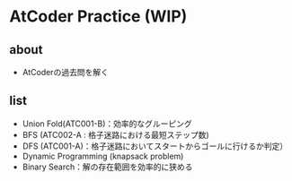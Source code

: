 AtCoder Practice (WIP)
====

## about
* AtCoderの過去問を解く

## list
* Union Fold(ATC001-B)：効率的なグルーピング
* BFS (ATC002-A : 格子迷路における最短ステップ数)
* DFS (ATC001-A)：格子迷路においてスタートからゴールに行けるか判定）
* Dynamic Programming (knapsack problem)
* Binary Search：解の存在範囲を効率的に狭める
  
